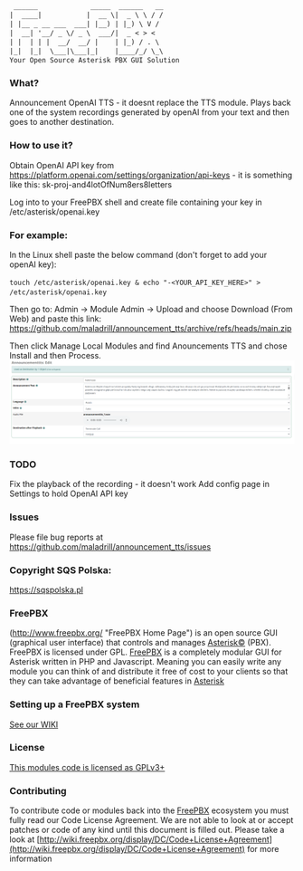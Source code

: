 ```
 ______             _____  ______   __
|  ____|           |  __ \|  _ \ \ / /
| |__ _ __ ___  ___| |__) | |_) \ V /
|  __| '__/ _ \/ _ \  ___/|  _ < > <
| |  | | |  __/  __/ |    | |_) / . \
|_|  |_|  \___|\___|_|    |____/_/ \_\
Your Open Source Asterisk PBX GUI Solution
```
### What?
Announcement OpenAI TTS - it doesnt replace the TTS module.
Plays back one of the system recordings generated by openAI from your text and then goes to another destination.

### How to use it?
Obtain OpenAI API key from https://platform.openai.com/settings/organization/api-keys - it is something like this: sk-proj-and4lotOfNum8ers8letters

Log into to your FreePBX shell and create file containing your key in /etc/asterisk/openai.key  
 
### For example:
In the Linux shell paste the below command (don't forget to add your openAI  key):

`touch /etc/asterisk/openai.key & echo "-<YOUR_API_KEY_HERE>" > /etc/asterisk/openai.key`

Then go to: Admin -> Module Admin -> Upload and choose Download (From Web) and paste this link: https://github.com/maladrill/announcement_tts/archive/refs/heads/main.zip 

Then click Manage Local Modules and find Anouncements TTS and chose Install and then Process. 
![Announcement TTS Screenshot](screenshot.png)

### TODO
Fix the playback of the recording - it doesn't work
Add config page in Settings to hold OpenAI API key

### Issues
Please file bug reports at https://github.com/maladrill/announcement_tts/issues

### Copyright SQS Polska: 
https://sqspolska.pl

### FreePBX

(http://www.freepbx.org/ "FreePBX Home Page") is an open source GUI (graphical user interface) that controls and manages [Asterisk©](http://www.asterisk.org/ "Asterisk Home Page") (PBX). FreePBX is licensed under GPL.
[FreePBX](http://www.freepbx.org/ "FreePBX Home Page") is a completely modular GUI for Asterisk written in PHP and Javascript. Meaning you can easily write any module you can think of and distribute it free of cost to your clients so that they can take advantage of beneficial features in [Asterisk](http://www.asterisk.org/ "Asterisk Home Page")

### Setting up a FreePBX system
[See our WIKI](http://wiki.freepbx.org/display/FOP/Install+FreePBX)
### License
[This modules code is licensed as GPLv3+](http://www.gnu.org/licenses/gpl-3.0.txt)
### Contributing
To contribute code or modules back into the [FreePBX](http://www.freepbx.org/ "FreePBX Home Page") ecosystem you must fully read our Code License Agreement. We are not able to look at or accept patches or code of any kind until this document is filled out. Please take a look at [http://wiki.freepbx.org/display/DC/Code+License+Agreement](http://wiki.freepbx.org/display/DC/Code+License+Agreement) for more information

